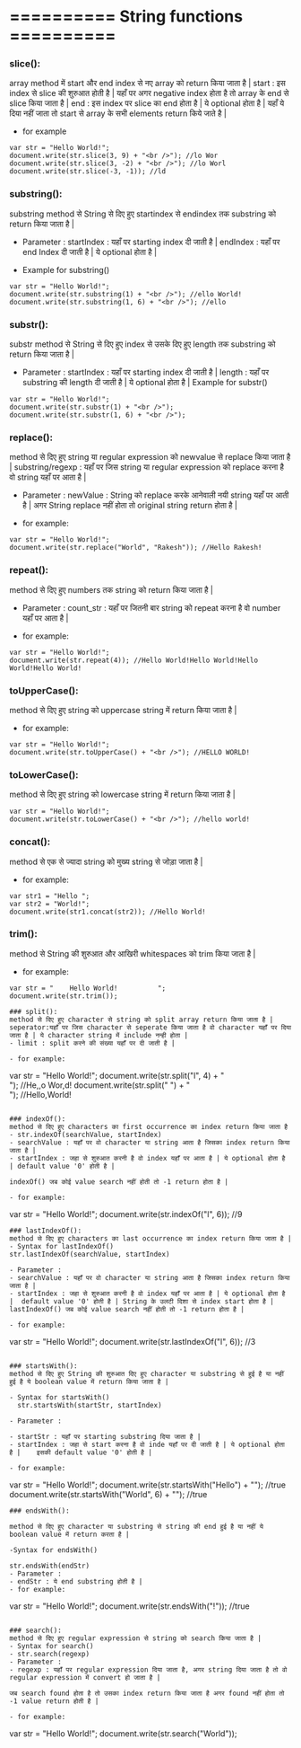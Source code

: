 # ========== String functions ==========

### slice():

array method में start और end index से नए array को return किया जाता है |
start : इस index से slice की शुरुआत होती है | यहाँ पर अगर negative index होता है तो array के end से slice किया जाता है |
end : इस index पर slice का end होता है | ये optional होता है | यहाँ ये दिया नहीं जाता तो start से array के सभी elements return किये जाते है |

- for example

```
var str = "Hello World!";
document.write(str.slice(3, 9) + "<br />"); //lo Wor
document.write(str.slice(3, -2) + "<br />"); //lo Worl
document.write(str.slice(-3, -1)); //ld
```

### substring():

substring method से String से दिए हुए startindex से endindex तक substring को return किया जाता है |

- Parameter :
  startIndex : यहाँ पर starting index दी जाती है |
  endIndex : यहाँ पर end Index दी जाती है | ये optional होता है |

- Example for substring()

```
var str = "Hello World!";
document.write(str.substring(1) + "<br />"); //ello World!
document.write(str.substring(1, 6) + "<br />"); //ello
```

### substr():

substr method से String से दिए हुए index से उसके दिए हुए length तक substring को return किया जाता है |

- Parameter :
  startIndex : यहाँ पर starting index दी जाती है |
  length : यहाँ पर substring की length दी जाती है | ये optional होता है |
  Example for substr()

```
var str = "Hello World!";
document.write(str.substr(1) + "<br />");
document.write(str.substr(1, 6) + "<br />");
```

### replace():

method से दिए हुए string या regular expression को newvalue से replace किया जाता है |
substring/regexp : यहाँ पर जिस string या regular expression को replace करना है वो string यहाँ पर आता है |

- Parameter :
  newValue : String को replace करके आनेवाली नयी string यहाँ पर आती है |
  अगर String replace नहीं होता तो original string return होता है |

- for example:

```
var str = "Hello World!";
document.write(str.replace("World", "Rakesh")); //Hello Rakesh!
```

### repeat():

method से दिए हुए numbers तक string को return किया जाता है |

- Parameter :
  count_str : यहाँ पर जितनी बार string को repeat करना है वो number यहाँ पर आता है |

- for example:

```
var str = "Hello World!";
document.write(str.repeat(4)); //Hello World!Hello World!Hello World!Hello World!
```

### toUpperCase():

method से दिए हुए string को uppercase string में return किया जाता है |

- for example:

```
var str = "Hello World!";
document.write(str.toUpperCase() + "<br />"); //HELLO WORLD!
```

### toLowerCase():

method से दिए हुए string को lowercase string में return किया जाता है |

```
var str = "Hello World!";
document.write(str.toLowerCase() + "<br />"); //hello world!
```

### concat():

method से एक से ज्यादा string को मुख्य string से जोड़ा जाता है |

- for example:

```
var str1 = "Hello ";
var str2 = "World!";
document.write(str1.concat(str2)); //Hello World!
```

### trim():

method से String की शुरुआत और आखिरी whitespaces को trim किया जाता है |

- for example:

```
var str = "    Hello World!          ";
document.write(str.trim());
```

```
### split():
method से दिए हुए character से string को split array return किया जाता है |
seperator:यहाँ पर जिस character से seperate किया जाता है वो character यहाँ पर दिया जाता है | ये character string में include नन्ही होता |
- limit : split करने की संख्या यहाँ पर दी जाती है |

- for example:

```

var str = "Hello World!";
document.write(str.split("l", 4) + "<br />"); //He,,o Wor,d!
document.write(str.split(" ") + "<br />"); //Hello,World!

```

### indexOf():
method से दिए हुए characters का first occurrence का index return किया जाता है
- str.indexOf(searchValue, startIndex)
- searchValue : यहाँ पर वो character या string आता है जिसका index return किया जाता है |
- startIndex : जहा से शुरुआत करनी है वो index यहाँ पर आता है | ये optional होता है | default value '0' होती है |

indexOf() जब कोई value search नहीं होती तो -1 return होता है |

- for example:

```

var str = "Hello World!";
document.write(str.indexOf("l", 6)); //9

```
### lastIndexOf():
method से दिए हुए characters का last occurrence का index return किया जाता है |
- Syntax for lastIndexOf()
str.lastIndexOf(searchValue, startIndex)

- Parameter :
- searchValue : यहाँ पर वो character या string आता है जिसका index return किया जाता है |
- startIndex : जहा से शुरुआत करनी है वो index यहाँ पर आता है | ये optional होता है |  default value '0' होती है | String के उलटी दिशा से index start होता है |
lastIndexOf() जब कोई value search नहीं होती तो -1 return होता है |

- for example:

```

var str = "Hello World!";
document.write(str.lastIndexOf("l", 6)); //3

```

### startsWith():
method से दिए हुए String की शुरुआत दिए हुए character या substring से हुई है या नहीं हुई है ये boolean value में return किया जाता है |

- Syntax for startsWith()
  str.startsWith(startStr, startIndex)

- Parameter :

- startStr : यहाँ पर starting substring दिया जाता है |
- startIndex : जहा से start करना है वो inde यहाँ पर दी जाती है | ये optional होता है |    इसकी default value '0' होती है |

- for example:

```

var str = "Hello World!";
document.write(str.startsWith("Hello") + ""); //true
document.write(str.startsWith("World", 6) + ""); //true

```
### endsWith():

method से दिए हुए character या substring से string की end हुई है या नहीं ये boolean value में return करता है |

-Syntax for endsWith()

str.endsWith(endStr)
- Parameter :
- endStr : ये end substring होती है |
- for example:

```

var str = "Hello World!";
document.write(str.endsWith("!")); //true

```

### search():
method से दिए हुए regular expression से string को search किया जाता है |
- Syntax for search()
- str.search(regexp)
- Parameter :
- regexp : यहाँ पर regular expression दिया जाता है, अगर string दिया जाता है तो वो regular expression में convert हो जाता है |

जब search found होता है तो उसका index return किया जाता है अगर found नहीं होता तो -1 value return होती है |

- for example:

```

var str = "Hello World!";
document.write(str.search("World"));

```

```
